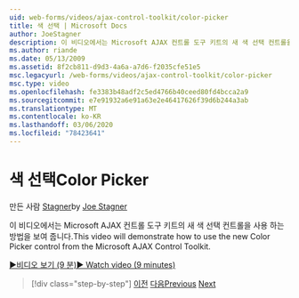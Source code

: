 ```yaml
---
uid: web-forms/videos/ajax-control-toolkit/color-picker
title: 색 선택 | Microsoft Docs
author: JoeStagner
description: 이 비디오에서는 Microsoft AJAX 컨트롤 도구 키트의 새 색 선택 컨트롤을 사용 하는 방법을 보여 줍니다.
ms.author: riande
ms.date: 05/13/2009
ms.assetid: 8f2cb811-d9d3-4a6a-a7d6-f2035cfe51e5
msc.legacyurl: /web-forms/videos/ajax-control-toolkit/color-picker
msc.type: video
ms.openlocfilehash: fe3383b48adf2c5ed4766b40ceed80fd4bcca2a9
ms.sourcegitcommit: e7e91932a6e91a63e2e46417626f39d6b244a3ab
ms.translationtype: MT
ms.contentlocale: ko-KR
ms.lasthandoff: 03/06/2020
ms.locfileid: "78423641"
---
```

# <a name="color-picker"></a><span data-ttu-id="ac311-103">색 선택</span><span class="sxs-lookup"><span data-stu-id="ac311-103">Color Picker</span></span>

<span data-ttu-id="ac311-104">만든 사람 [Stagner](https://github.com/JoeStagner)</span><span class="sxs-lookup"><span data-stu-id="ac311-104">by [Joe Stagner](https://github.com/JoeStagner)</span></span>

<span data-ttu-id="ac311-105">이 비디오에서는 Microsoft AJAX 컨트롤 도구 키트의 새 색 선택 컨트롤을 사용 하는 방법을 보여 줍니다.</span><span class="sxs-lookup"><span data-stu-id="ac311-105">This video will demonstrate how to use the new Color Picker control from the Microsoft AJAX Control Toolkit.</span></span>

[<span data-ttu-id="ac311-106">&#9654;비디오 보기 (9 분)</span><span class="sxs-lookup"><span data-stu-id="ac311-106">&#9654; Watch video (9 minutes)</span></span>](https://channel9.msdn.com/Blogs/ASP-NET-Site-Videos/color-picker)

> [!div class="step-by-step"]
> <span data-ttu-id="ac311-107">[이전](control-extenders.md)
> [다음](combo-box.md)</span><span class="sxs-lookup"><span data-stu-id="ac311-107">[Previous](control-extenders.md)
[Next](combo-box.md)</span></span>
